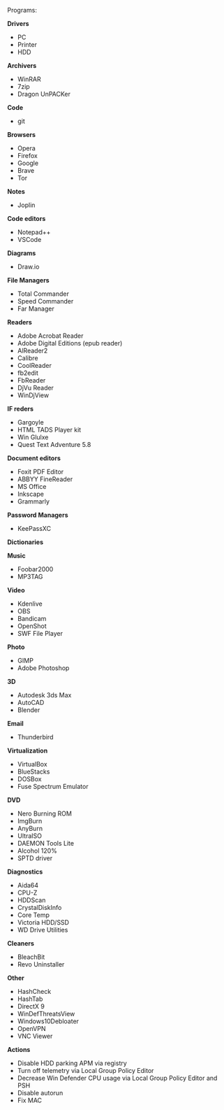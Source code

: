 Programs:

__Drivers__
* PC
* Printer
* HDD

__Archivers__
* WinRAR
* 7zip
* Dragon UnPACKer

__Code__
* git

__Browsers__
* Opera
* Firefox
* Google
* Brave
* Tor

__Notes__
* Joplin

__Code editors__
* Notepad++
* VSCode

__Diagrams__
* Draw.io

__File Managers__
* Total Commander
* Speed Commander
* Far Manager

__Readers__
* Adobe Acrobat Reader
* Adobe Digital Editions (epub reader)
* AlReader2
* Calibre
* CoolReader
* fb2edit
* FbReader
* DjVu Reader
* WinDjView

__IF reders__
* Gargoyle
* HTML TADS Player kit
* Win Glulxe
* Quest Text Adventure 5.8

__Document editors__
* Foxit PDF Editor
* ABBYY FineReader
* MS Office
* Inkscape
* Grammarly

__Password Managers__
* KeePassXC

__Dictionaries__

__Music__
* Foobar2000
* MP3TAG

__Video__
* Kdenlive
* OBS
* Bandicam
* OpenShot
* SWF File Player

__Photo__
* GIMP
* Adobe Photoshop

__3D__
* Autodesk 3ds Max
* AutoCAD
* Blender

__Email__
* Thunderbird

__Virtualization__
* VirtualBox
* BlueStacks
* DOSBox
* Fuse Spectrum Emulator

__DVD__
* Nero Burning ROM
* ImgBurn
* AnyBurn
* UltraISO
* DAEMON Tools Lite
* Alcohol 120%
* SPTD driver

__Diagnostics__
* Aida64
* CPU-Z
* HDDScan
* CrystalDiskInfo
* Core Temp
* Victoria HDD/SSD
* WD Drive Utilities

__Cleaners__
* BleachBit
* Revo Uninstaller

__Other__
* HashCheck
* HashTab
* DirectX 9
* WinDefThreatsView
* Windows10Debloater
* OpenVPN
* VNC Viewer

__Actions__
* Disable HDD parking APM via registry
* Turn off telemetry via Local Group Policy Editor
* Decrease Win Defender CPU usage via Local Group Policy Editor and PSH
* Disable autorun
* Fix MAC
